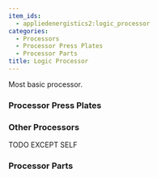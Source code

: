 ```yaml
---
item_ids:
  - appliedenergistics2:logic_processor
categories:
  - Processors
  - Processor Press Plates
  - Processor Parts
title: Logic Processor
---
```


Most basic processor.

<RecipeFor id="appliedenergistics2:logic_processor"/>

### Processor Press Plates

<CategoryIndex category="Processor Press Plates" />

### Other Processors

TODO EXCEPT SELF

<CategoryIndex category="Processors" />

### Processor Parts

<CategoryIndex category="Processor Parts" />
